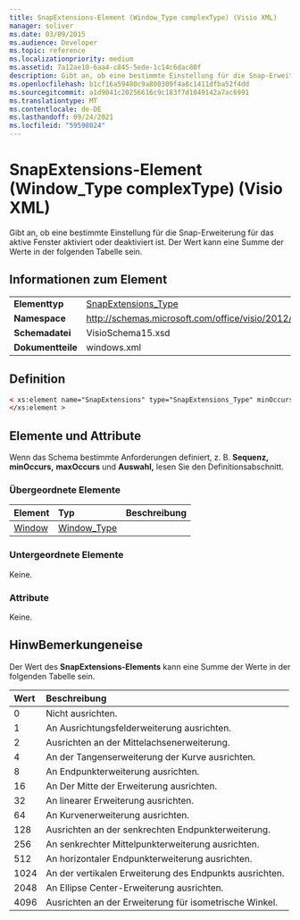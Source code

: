 ```yaml
---
title: SnapExtensions-Element (Window_Type complexType) (Visio XML)
manager: soliver
ms.date: 03/09/2015
ms.audience: Developer
ms.topic: reference
ms.localizationpriority: medium
ms.assetid: 7a12ae10-6aa4-c845-5ede-1c14c6dac80f
description: Gibt an, ob eine bestimmte Einstellung für die Snap-Erweiterung für das aktive Fenster aktiviert oder deaktiviert ist. Der Wert kann eine Summe der Werte in der folgenden Tabelle sein.
ms.openlocfilehash: b1cf16a59480c9a800309f4a8c1411dfba52f4dd
ms.sourcegitcommit: a1d9041c20256616c9c183f7d1049142a7ac6991
ms.translationtype: MT
ms.contentlocale: de-DE
ms.lasthandoff: 09/24/2021
ms.locfileid: "59598024"
---
```

# <a name="snapextensions-element-window_type-complextype-visio-xml"></a>SnapExtensions-Element (Window_Type complexType) (Visio XML)

Gibt an, ob eine bestimmte Einstellung für die Snap-Erweiterung für das aktive Fenster aktiviert oder deaktiviert ist. Der Wert kann eine Summe der Werte in der folgenden Tabelle sein.
  
## <a name="element-information"></a>Informationen zum Element

|||
|:-----|:-----|
|**Elementtyp** <br/> |[SnapExtensions_Type](snapextensions_type-complextypevisio-xml.md) <br/> |
|**Namespace** <br/> |http://schemas.microsoft.com/office/visio/2012/main  <br/> |
|**Schemadatei** <br/> |VisioSchema15.xsd  <br/> |
|**Dokumentteile** <br/> |windows.xml  <br/> |
   
## <a name="definition"></a>Definition

```XML
< xs:element name="SnapExtensions" type="SnapExtensions_Type" minOccurs="0" maxOccurs="1" >
</xs:element >
```

## <a name="elements-and-attributes"></a>Elemente und Attribute

Wenn das Schema bestimmte Anforderungen definiert, z. B. **Sequenz,** **minOccurs,** **maxOccurs** und **Auswahl,** lesen Sie den Definitionsabschnitt. 
  
### <a name="parent-elements"></a>Übergeordnete Elemente

|**Element**|**Typ**|**Beschreibung**|
|:-----|:-----|:-----|
|[Window](window-element-windows_type-complextypevisio-xml.md) <br/> |[Window_Type](window_type-complextypevisio-xml.md) <br/> ||
   
### <a name="child-elements"></a>Untergeordnete Elemente

Keine.
  
### <a name="attributes"></a>Attribute

Keine.
  
## <a name="remarks"></a>HinwBemerkungeneise

Der Wert des **SnapExtensions-Elements** kann eine Summe der Werte in der folgenden Tabelle sein. 
  
|**Wert**|**Beschreibung**|
|:-----|:-----|
|0  <br/> |Nicht ausrichten.  <br/> |
|1  <br/> |An Ausrichtungsfelderweiterung ausrichten.  <br/> |
|2  <br/> |Ausrichten an der Mittelachsenerweiterung.  <br/> |
|4   <br/> |An der Tangenserweiterung der Kurve ausrichten.  <br/> |
|8   <br/> |An Endpunkterweiterung ausrichten.  <br/> |
|16   <br/> |An Der Mitte der Erweiterung ausrichten.  <br/> |
|32  <br/> |An linearer Erweiterung ausrichten.  <br/> |
|64  <br/> |An Kurvenerweiterung ausrichten.  <br/> |
|128  <br/> |Ausrichten an der senkrechten Endpunkterweiterung.  <br/> |
|256  <br/> |An senkrechter Mittelpunkterweiterung ausrichten.  <br/> |
|512  <br/> |An horizontaler Endpunkterweiterung ausrichten.  <br/> |
|1024  <br/> |An der vertikalen Erweiterung des Endpunkts ausrichten.  <br/> |
|2048  <br/> |An Ellipse Center-Erweiterung ausrichten.  <br/> |
|4096  <br/> |Ausrichten an der Erweiterung für isometrische Winkel.  <br/> |
   

